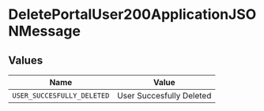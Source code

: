 # DeletePortalUser200ApplicationJSONMessage


## Values

| Name                       | Value                      |
| -------------------------- | -------------------------- |
| `USER_SUCCESFULLY_DELETED` | User Succesfully Deleted   |